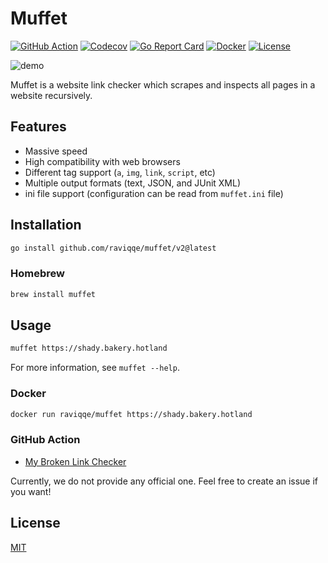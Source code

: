 # Muffet

[![GitHub Action](https://img.shields.io/github/actions/workflow/status/raviqqe/muffet/test.yaml?branch=main&style=flat-square)](https://github.com/raviqqe/muffet/actions)
[![Codecov](https://img.shields.io/codecov/c/github/raviqqe/muffet.svg?style=flat-square)](https://codecov.io/gh/raviqqe/muffet)
[![Go Report Card](https://goreportcard.com/badge/github.com/raviqqe/muffet?style=flat-square)](https://goreportcard.com/report/github.com/raviqqe/muffet)
[![Docker](https://img.shields.io/docker/pulls/raviqqe/muffet?style=flat-square)](https://hub.docker.com/r/raviqqe/muffet)
[![License](https://img.shields.io/github/license/raviqqe/muffet.svg?style=flat-square)](LICENSE)

![demo](img/demo.gif)

Muffet is a website link checker which scrapes and inspects all pages in a
website recursively.

## Features

- Massive speed
- High compatibility with web browsers
- Different tag support (`a`, `img`, `link`, `script`, etc)
- Multiple output formats (text, JSON, and JUnit XML)
- ini file support (configuration can be read from `muffet.ini` file)

## Installation

```sh
go install github.com/raviqqe/muffet/v2@latest
```

### Homebrew

```sh
brew install muffet
```

## Usage

```sh
muffet https://shady.bakery.hotland
```

For more information, see `muffet --help`.

### Docker

```sh
docker run raviqqe/muffet https://shady.bakery.hotland
```

### GitHub Action

- [My Broken Link Checker](https://github.com/ruzickap/action-my-broken-link-checker)

Currently, we do not provide any official one. Feel free to create an issue if you want!

## License

[MIT](LICENSE)
